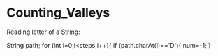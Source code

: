 # Counting_Valleys

Reading letter of a String:

String path;
for (int i=0;i<steps;i++){
        if (path.charAt(i)=='D'){
            num=-1;
        }
